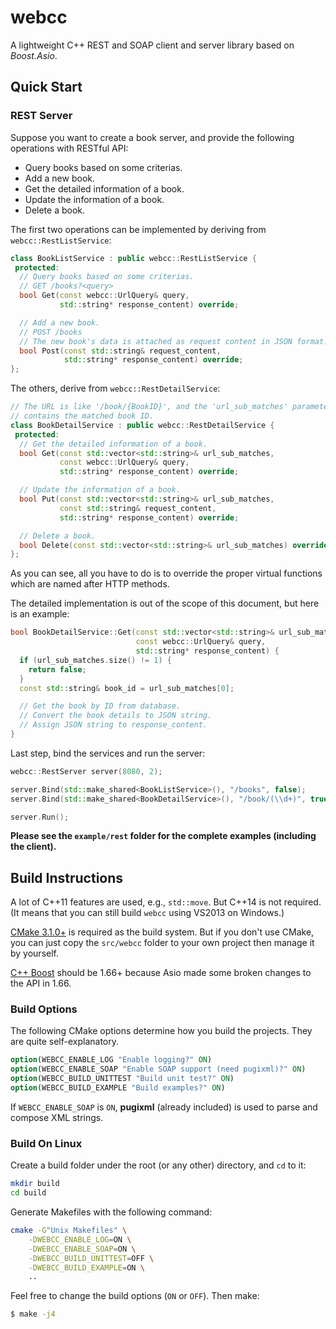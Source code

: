 # webcc

A lightweight C++ REST and SOAP client and server library based on *Boost.Asio*.

## Quick Start

### REST Server

Suppose you want to create a book server, and provide the following operations with RESTful API:

- Query books based on some criterias.
- Add a new book.
- Get the detailed information of a book.
- Update the information of a book.
- Delete a book.

The first two operations can be implemented by deriving from `webcc::RestListService`:

```cpp
class BookListService : public webcc::RestListService {
 protected:
  // Query books based on some criterias.
  // GET /books?<query>
  bool Get(const webcc::UrlQuery& query,
           std::string* response_content) override;

  // Add a new book.
  // POST /books
  // The new book's data is attached as request content in JSON format.
  bool Post(const std::string& request_content,
            std::string* response_content) override;
};
```

The others, derive from `webcc::RestDetailService`:

```cpp
// The URL is like '/book/{BookID}', and the 'url_sub_matches' parameter
// contains the matched book ID.
class BookDetailService : public webcc::RestDetailService {
 protected:
  // Get the detailed information of a book.
  bool Get(const std::vector<std::string>& url_sub_matches,
           const webcc::UrlQuery& query,
           std::string* response_content) override;

  // Update the information of a book.
  bool Put(const std::vector<std::string>& url_sub_matches,
           const std::string& request_content,
           std::string* response_content) override;

  // Delete a book.
  bool Delete(const std::vector<std::string>& url_sub_matches) override;
};
```

As you can see, all you have to do is to override the proper virtual functions which are named after HTTP methods.

The detailed implementation is out of the scope of this document, but here is an example:

```cpp
bool BookDetailService::Get(const std::vector<std::string>& url_sub_matches,
                            const webcc::UrlQuery& query,
                            std::string* response_content) {
  if (url_sub_matches.size() != 1) {
    return false;
  }
  const std::string& book_id = url_sub_matches[0];

  // Get the book by ID from database.
  // Convert the book details to JSON string.
  // Assign JSON string to response_content.
}
```

Last step, bind the services and run the server:

```cpp
webcc::RestServer server(8080, 2);

server.Bind(std::make_shared<BookListService>(), "/books", false);
server.Bind(std::make_shared<BookDetailService>(), "/book/(\\d+)", true);

server.Run();
```

**Please see the `example/rest` folder for the complete examples (including the client).**

## Build Instructions

A lot of C++11 features are used, e.g., `std::move`. But C++14 is not required.
(It means that you can still build `webcc` using VS2013 on Windows.)

[CMake 3.1.0+](https://cmake.org/) is required as the build system. But if you don't use CMake, you can just copy the `src/webcc` folder to your own project then manage it by yourself.

[C++ Boost](https://www.boost.org/) should be 1.66+ because Asio made some broken changes to the API in 1.66.

### Build Options

The following CMake options determine how you build the projects. They are quite self-explanatory.

```cmake
option(WEBCC_ENABLE_LOG "Enable logging?" ON)
option(WEBCC_ENABLE_SOAP "Enable SOAP support (need pugixml)?" ON)
option(WEBCC_BUILD_UNITTEST "Build unit test?" ON)
option(WEBCC_BUILD_EXAMPLE "Build examples?" ON)
```

If `WEBCC_ENABLE_SOAP` is `ON`, **pugixml** (already included) is used to parse and compose XML strings.

### Build On Linux

Create a build folder under the root (or any other) directory, and `cd` to it:
```bash
mkdir build
cd build
```
Generate Makefiles with the following command:
```bash
cmake -G"Unix Makefiles" \
    -DWEBCC_ENABLE_LOG=ON \
    -DWEBCC_ENABLE_SOAP=ON \
    -DWEBCC_BUILD_UNITTEST=OFF \
    -DWEBCC_BUILD_EXAMPLE=ON \
    ..
```
Feel free to change the build options (`ON` or `OFF`).
Then make:
```bash
$ make -j4
```
